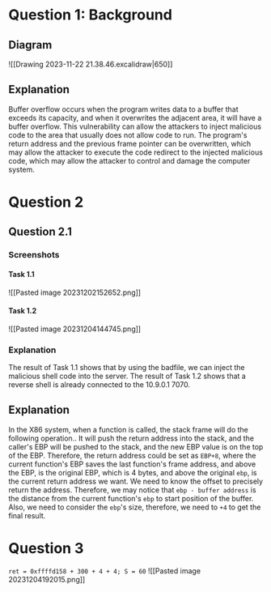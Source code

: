 # Question 1: Background
## Diagram
![[Drawing 2023-11-22 21.38.46.excalidraw|650]]
## Explanation
Buffer overflow occurs when the program writes data to a buffer that exceeds its capacity, and when it overwrites the adjacent area, it will have a buffer overflow. This vulnerability can allow the attackers to inject malicious code to the area that usually does not allow code to run. The program's return address and the previous frame pointer can be overwritten, which may allow the attacker to execute the code redirect to the injected malicious code, which may allow the attacker to control and damage the computer system. 
# Question 2
## Question 2.1 
### Screenshots
#### Task 1.1
![[Pasted image 20231202152652.png]]
#### Task 1.2
![[Pasted image 20231204144745.png]]
### Explanation
The result of Task 1.1 shows that by using the badfile, we can inject the malicious shell code into the server. The result of Task 1.2 shows that a reverse shell is already connected to the 10.9.0.1 7070. 
## Explanation
In the X86 system, when a function is called, the stack frame will do the following operation.. It will push the return address into the stack, and the caller's EBP will be pushed to the stack, and the new EBP value is on the top of the EBP. Therefore, the return address could be set as `EBP+8`, where the current function's EBP saves the last function's frame address, and above the EBP, is the original EBP, which is 4 bytes, and above the original `ebp`, is the current return address we want. 
We need to know the offset to precisely return the address. Therefore, we may notice that `ebp - buffer address` is the distance from the current function's `ebp` to start position of the buffer. Also, we need to consider the `ebp`'s size, therefore, we need to `+4` to get the final result. 

# Question 3
`ret = 0xffffd158 + 300 + 4 + 4; S = 60`
![[Pasted image 20231204192015.png]]